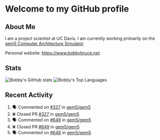 # Welcome to my GitHub profile

## About Me

I am a project scientist at UC Davis. I am currently working primarily on the [gem5 Computer Architecture Simulator](https://github.com/gem5).

Personal website: <https://www.bobbybruce.net>.

## Stats

![Bobby's GitHub stats](https://github-readme-stats.vercel.app/api?username=bobbyrbruce&show_icons=true&theme=responsive&include_all_commits=true&count_private=true&show=reviews&disable_animations=true)
![Bobby's Top Languages ](https://github-readme-stats.vercel.app/api/top-langs/?username=bobbyrbruce&layout=compact&theme=responsive&count_private=true&langs_count=10&disable_animations=true)

## Recent Activity

<!--START_SECTION:activity-->
1. 🗣 Commented on [#327](https://github.com/gem5/gem5/pull/327#issuecomment-1839685021) in [gem5/gem5](https://github.com/gem5/gem5)
2. ❌ Closed PR [#327](https://github.com/gem5/gem5/pull/327) in [gem5/gem5](https://github.com/gem5/gem5)
3. 🗣 Commented on [#649](https://github.com/gem5/gem5/pull/649#issuecomment-1839683115) in [gem5/gem5](https://github.com/gem5/gem5)
4. ❌ Closed PR [#649](https://github.com/gem5/gem5/pull/649) in [gem5/gem5](https://github.com/gem5/gem5)
5. 🗣 Commented on [#648](https://github.com/gem5/gem5/pull/648#issuecomment-1839682868) in [gem5/gem5](https://github.com/gem5/gem5)
<!--END_SECTION:activity-->
